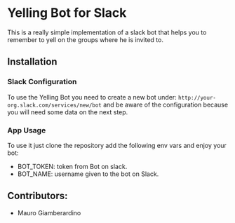 # Yelling Bot for Slack

This is a really simple implementation of a slack bot that helps you to remember to yell on the groups where he is invited to.



## Installation

### Slack Configuration

To use the Yelling Bot you need to create a new bot under: `http://your-org.slack.com/services/new/bot` and be aware of the configuration because you will need some data on the next step.

### App Usage

To use it just clone the repository add the following env vars and enjoy your bot:

- BOT_TOKEN: token from Bot on slack.
- BOT_NAME: username given to the bot on Slack.

## Contributors:

- Mauro Giamberardino